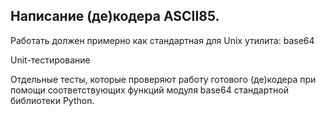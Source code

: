 ## Написание (де)кодера ASCII85.

Работать должен примерно как стандартная для Unix утилита: base64

Unit-тестирование

Отдельные тесты, которые проверяют работу готового (де)кодера при помощи соответствующих функций модуля base64 стандартной библиотеки Python.
